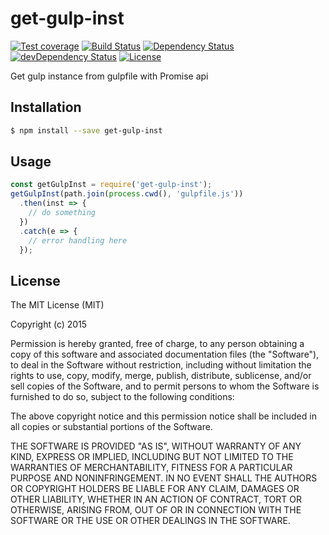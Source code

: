 # get-gulp-inst

[![Test coverage](https://img.shields.io/coveralls/LingyuCoder/get-gulp-inst.svg?style=flat-square)](https://coveralls.io/r/LingyuCoder/get-gulp-inst?branch=master)
[![Build Status](https://travis-ci.org/LingyuCoder/get-gulp-inst.png)](https://travis-ci.org/LingyuCoder/get-gulp-inst)
[![Dependency Status](https://david-dm.org/LingyuCoder/get-gulp-inst.svg)](https://david-dm.org/LingyuCoder/get-gulp-inst)
[![devDependency Status](https://david-dm.org/LingyuCoder/get-gulp-inst/dev-status.svg)](https://david-dm.org/LingyuCoder/get-gulp-inst#info=devDependencies)
[![License](http://img.shields.io/npm/l/get-gulp-inst.svg?style=flat-square)](LICENSE)

Get gulp instance from gulpfile with Promise api

## Installation

```bash
$ npm install --save get-gulp-inst
```

## Usage

```javascript
const getGulpInst = require('get-gulp-inst');
getGulpInst(path.join(process.cwd(), 'gulpfile.js'))
  .then(inst => {
    // do something
  })
  .catch(e => {
    // error handling here
  });
```

## License

The MIT License (MIT)

Copyright (c) 2015

Permission is hereby granted, free of charge, to any person obtaining a copy
of this software and associated documentation files (the "Software"), to deal
in the Software without restriction, including without limitation the rights
to use, copy, modify, merge, publish, distribute, sublicense, and/or sell
copies of the Software, and to permit persons to whom the Software is
furnished to do so, subject to the following conditions:

The above copyright notice and this permission notice shall be included in all
copies or substantial portions of the Software.

THE SOFTWARE IS PROVIDED "AS IS", WITHOUT WARRANTY OF ANY KIND, EXPRESS OR
IMPLIED, INCLUDING BUT NOT LIMITED TO THE WARRANTIES OF MERCHANTABILITY,
FITNESS FOR A PARTICULAR PURPOSE AND NONINFRINGEMENT. IN NO EVENT SHALL THE
AUTHORS OR COPYRIGHT HOLDERS BE LIABLE FOR ANY CLAIM, DAMAGES OR OTHER
LIABILITY, WHETHER IN AN ACTION OF CONTRACT, TORT OR OTHERWISE, ARISING FROM,
OUT OF OR IN CONNECTION WITH THE SOFTWARE OR THE USE OR OTHER DEALINGS IN THE
SOFTWARE.

